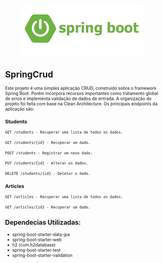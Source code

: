 <div align="center">
  <a><img src="logo.png" width="400" alt="SpringBoot" /></a>
</div>

# SpringCrud
Este projeto é uma simples aplicação CRUD, construído sobre o framework Spring Boot. 
Porém incorpora recursos importantes como tratamento global de erros e implementa 
validação de dados de entrada. A organização do projeto foi feita com base na Clean 
Architecture. Os principais endpoints da aplicação são:

### Students
```markdown
GET /students - Recuperar uma lista de todos os dados.

GET /students/{id} - Recuperar um dado.

POST /students - Registrar um novo dado.

PUT /students/{id} - Alterar os dados.

DELETE /students/{id} - Deletar o dado.
```
### Articles
```markdown
GET /articles - Recuperar uma lista de todos os dados.

GET /articles/{id} - Recuperar um dado.
```

## Dependecias Utilizadas:
- spring-boot-starter-data-jpa
- spring-boot-starter-web
- h2 (com.h2database)
- spring-boot-starter-test
- spring-boot-starter-validation

